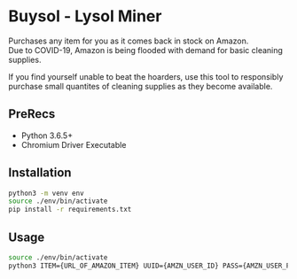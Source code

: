 # Buysol - Lysol Miner
Purchases any item for you as it comes back in stock on Amazon. \
Due to COVID-19, Amazon is being flooded with demand for basic cleaning supplies.

If you find yourself unable to beat the hoarders, use this tool
to responsibly purchase small quantites of cleaning supplies as
they become available.

## PreRecs
- Python 3.6.5+
- Chromium Driver Executable 

## Installation
```bash
python3 -m venv env
source ./env/bin/activate
pip install -r requirements.txt
```

## Usage
```bash
source ./env/bin/activate
python3 ITEM={URL_OF_AMAZON_ITEM} UUID={AMZN_USER_ID} PASS={AMZN_USER_PASSWORD} main.py
```
